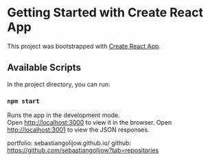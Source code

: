 # Getting Started with Create React App

This project was bootstrapped with [Create React App](https://github.com/facebook/create-react-app).

## Available Scripts

In the project directory, you can run:

### `npm start`

Runs the app in the development mode.\
Open [http://localhost:3000](http://localhost:3000) to view it in the browser. 
Open [http://localhost:3001](http://localhost:3001) to view the JSON responses. 




portfolio: sebastiangolijow.github.io/
github: https://github.com/sebastiangolijow?tab=repositories


